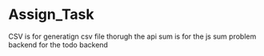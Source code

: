 # Assign_Task

CSV is for generatign csv file thorugh the api
sum is for the js sum problem
backend for the todo backend